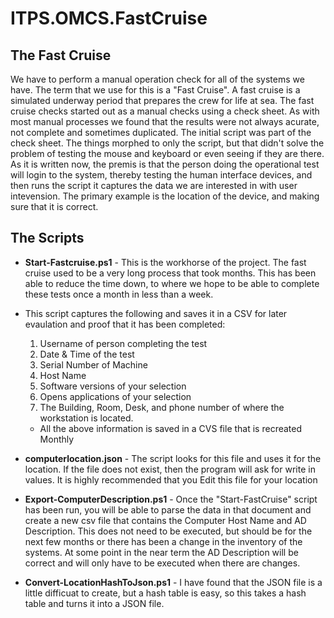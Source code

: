 # ITPS.OMCS.FastCruise 

## The Fast Cruise 
We have to perform a manual operation check for all of the systems we have.  The term that we use for this is a "Fast Cruise". A fast cruise is a simulated underway period that prepares the crew for life at sea.  The fast cruise checks started out as a manual checks using a check sheet.  As with most manual processes we found that the results were not always acurate, not complete and sometimes duplicated.  The initial script was part of the check sheet.  The things morphed to only the script, but that didn't solve the problem of testing the mouse and keyboard or even seeing if they are there.  As it is written now, the premis is that the person doing the operational test will login to the system, thereby testing the human interface devices, and then runs the script it captures the data we are interested in with user intevension.  The primary example is the location of the device, and making sure that it is correct. 

## The Scripts
- **Start-Fastcruise.ps1** - This is the workhorse of the project. The fast cruise used to be a very long process that took months.  This has been able to reduce the time down, to where we hope to be able to complete these tests once a month in less than a week. 
- This script captures the following and saves it in a CSV for later evaulation and proof that it has been completed: 
  1. Username of person completing the test 
  1. Date & Time of the test 
  1. Serial Number of Machine 
  1. Host Name 
  1. Software versions of your selection 
  1. Opens applications of your selection 
  1. The Building, Room, Desk, and phone number of where the workstation is located. 
 
  - All the above information is saved in a CVS file that is recreated Monthly 
  
- **computerlocation.json** - The script looks for this file and uses it for the location.  If the file does not exist, then the program will ask for write in values.  It is highly recommended that you Edit this file for your location

- **Export-ComputerDescription.ps1** - Once the "Start-FastCruise" script has been run, you will be able to parse the data in that document and create a new csv file that contains the Computer Host Name and AD Description.  This does not need to be executed, but should be for the next few months or there has been a change in the inventory of the systems.  At some point in the near term the AD Description will be correct and will only have to be executed when there are changes.  

- **Convert-LocationHashToJson.ps1** - I have found that the JSON file is a little difficuat to create, but a hash table is easy, so this takes a hash table and turns it into a JSON file.






